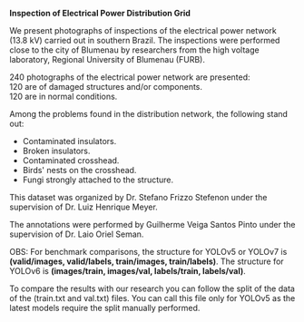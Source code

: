 **Inspection of Electrical Power Distribution Grid**

We present photographs of inspections of the electrical power network (13.8 kV) carried out in southern Brazil.
The inspections were performed close to the city of Blumenau by researchers from the high voltage laboratory, Regional University of Blumenau (FURB). 

240 photographs of the electrical power network are presented:  
120 are of damaged structures and/or components.  
120 are in normal conditions.    
 
Among the problems found in the distribution network, the following stand out:
* Contaminated insulators.
* Broken insulators.
* Contaminated crosshead.
* Birds' nests on the crosshead.
* Fungi strongly attached to the structure. 

This dataset was organized by Dr. Stefano Frizzo Stefenon under the supervision of Dr. Luiz Henrique Meyer.

The annotations were performed by Guilherme Veiga Santos Pinto under the supervision of Dr. Laio Oriel Seman.

OBS: For benchmark comparisons, the structure for YOLOv5 or YOLOv7 is **(valid/images, valid/labels, train/images, train/labels)**.
The structure for YOLOv6 is **(images/train, images/val, labels/train, labels/val)**.

To compare the results with our research you can follow the split of the data of the (train.txt and val.txt) files. You can call this file only for YOLOv5 as the latest models require the split manually performed.

